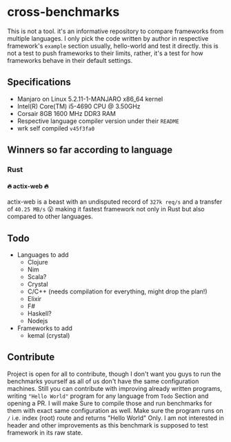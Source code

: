 # cross-benchmarks

This is not a tool. it's an informative repository to compare frameworks from multiple languages. I only pick the code written by author in respective framework's `example` section usually, hello-world and test it directly. this is not a test to push frameworks to their limits, rather, it's a test for how frameworks behave in their default settings.

## Specifications
 - Manjaro on Linux 5.2.11-1-MANJARO x86_64 kernel
 - Intel(R) Core(TM) i5-4690 CPU @ 3.50GHz
 - Corsair 8GB 1600 MHz DDR3 RAM
 - Respective language compiler version under their `README`
 - wrk self compiled `v45f3fa0`

## Winners so far according to language

### Rust

#### :fire: actix-web :fire:
actix-web is a beast with an undisputed record of `327k req/s` and a transfer of `40.25 MB/s` :open_mouth: making it fastest framework not only in Rust but also compared to other languages.



## Todo
 - Languages to add
    - Clojure
	- Nim
	- Scala?
	- Crystal
	- C/C++ (needs compilation for everything, might drop the plan!)
	- Elixir
	- F#
	- Haskell?
	- Nodejs
 - Frameworks to add
    - kemal (crystal)


## Contribute
Project is open for all to contribute, though I don't want you guys to run the benchmarks yourself as
all of us don't have the same configuration machines. Still you can contribute with improving already written programs,
writing `"Hello World"` program for any language from `Todo` Section and opening a PR.
I will make Sure to compile those and run benchmarks for them with exact same configuration as well.
Make sure the program runs on `/` i.e. index (root) route and returns "Hello World" Only. I am not interested in header and 
other improvements as this benchmark is supposed to test framework in its raw state.
